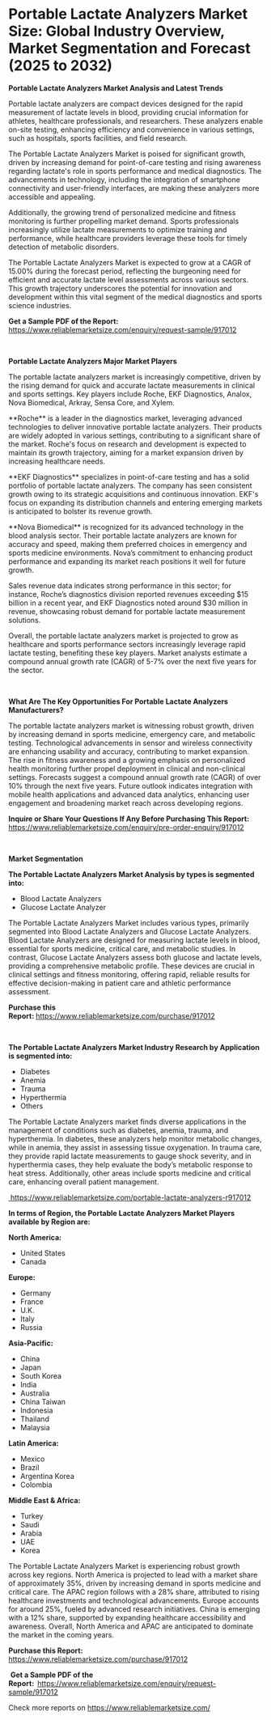 <p><h1>Portable Lactate Analyzers Market Size: Global Industry Overview, Market Segmentation and Forecast (2025 to 2032)</h1></p><p><strong>Portable Lactate Analyzers Market Analysis and Latest Trends</strong></p>
<p><p>Portable lactate analyzers are compact devices designed for the rapid measurement of lactate levels in blood, providing crucial information for athletes, healthcare professionals, and researchers. These analyzers enable on-site testing, enhancing efficiency and convenience in various settings, such as hospitals, sports facilities, and field research.</p><p>The Portable Lactate Analyzers Market is poised for significant growth, driven by increasing demand for point-of-care testing and rising awareness regarding lactate's role in sports performance and medical diagnostics. The advancements in technology, including the integration of smartphone connectivity and user-friendly interfaces, are making these analyzers more accessible and appealing. </p><p>Additionally, the growing trend of personalized medicine and fitness monitoring is further propelling market demand. Sports professionals increasingly utilize lactate measurements to optimize training and performance, while healthcare providers leverage these tools for timely detection of metabolic disorders. </p><p>The Portable Lactate Analyzers Market is expected to grow at a CAGR of 15.00% during the forecast period, reflecting the burgeoning need for efficient and accurate lactate level assessments across various sectors. This growth trajectory underscores the potential for innovation and development within this vital segment of the medical diagnostics and sports science industries.</p></p>
<p><strong>Get a Sample PDF of the Report:&nbsp;</strong> <a href="https://www.reliablemarketsize.com/enquiry/request-sample/917012?utm_campaign=1133&utm_medium=2&utm_source=Github&utm_content=ia&utm_term=03032025&utm_id=portable-lactate-analyzers">https://www.reliablemarketsize.com/enquiry/request-sample/917012</a></p>
<p>&nbsp;</p>
<p><strong>Portable Lactate Analyzers Major Market Players</strong></p>
<p><p>The portable lactate analyzers market is increasingly competitive, driven by the rising demand for quick and accurate lactate measurements in clinical and sports settings. Key players include Roche, EKF Diagnostics, Analox, Nova Biomedical, Arkray, Sensa Core, and Xylem.</p><p>**Roche** is a leader in the diagnostics market, leveraging advanced technologies to deliver innovative portable lactate analyzers. Their products are widely adopted in various settings, contributing to a significant share of the market. Roche's focus on research and development is expected to maintain its growth trajectory, aiming for a market expansion driven by increasing healthcare needs.</p><p>**EKF Diagnostics** specializes in point-of-care testing and has a solid portfolio of portable lactate analyzers. The company has seen consistent growth owing to its strategic acquisitions and continuous innovation. EKF's focus on expanding its distribution channels and entering emerging markets is anticipated to bolster its revenue growth.</p><p>**Nova Biomedical** is recognized for its advanced technology in the blood analysis sector. Their portable lactate analyzers are known for accuracy and speed, making them preferred choices in emergency and sports medicine environments. Nova’s commitment to enhancing product performance and expanding its market reach positions it well for future growth.</p><p>Sales revenue data indicates strong performance in this sector; for instance, Roche’s diagnostics division reported revenues exceeding $15 billion in a recent year, and EKF Diagnostics noted around $30 million in revenue, showcasing robust demand for portable lactate measurement solutions.</p><p>Overall, the portable lactate analyzers market is projected to grow as healthcare and sports performance sectors increasingly leverage rapid lactate testing, benefiting these key players. Market analysts estimate a compound annual growth rate (CAGR) of 5-7% over the next five years for the sector.</p></p>
<p>&nbsp;</p>
<p><strong>What Are The Key Opportunities For Portable Lactate Analyzers Manufacturers?</strong></p>
<p><p>The portable lactate analyzers market is witnessing robust growth, driven by increasing demand in sports medicine, emergency care, and metabolic testing. Technological advancements in sensor and wireless connectivity are enhancing usability and accuracy, contributing to market expansion. The rise in fitness awareness and a growing emphasis on personalized health monitoring further propel deployment in clinical and non-clinical settings. Forecasts suggest a compound annual growth rate (CAGR) of over 10% through the next five years. Future outlook indicates integration with mobile health applications and advanced data analytics, enhancing user engagement and broadening market reach across developing regions.</p></p>
<p><strong>Inquire or Share Your Questions If Any Before Purchasing This Report:</strong> <a href="https://www.reliablemarketsize.com/enquiry/pre-order-enquiry/917012?utm_campaign=1133&utm_medium=2&utm_source=Github&utm_content=ia&utm_term=03032025&utm_id=portable-lactate-analyzers">https://www.reliablemarketsize.com/enquiry/pre-order-enquiry/917012</a></p>
<p>&nbsp;</p>
<p><strong>Market Segmentation</strong></p>
<p><strong>The Portable Lactate Analyzers Market Analysis by types is segmented into:</strong></p>
<p><ul><li>Blood Lactate Analyzers</li><li>Glucose Lactate Analyzer</li></ul></p>
<p><p>The Portable Lactate Analyzers Market includes various types, primarily segmented into Blood Lactate Analyzers and Glucose Lactate Analyzers. Blood Lactate Analyzers are designed for measuring lactate levels in blood, essential for sports medicine, critical care, and metabolic studies. In contrast, Glucose Lactate Analyzers assess both glucose and lactate levels, providing a comprehensive metabolic profile. These devices are crucial in clinical settings and fitness monitoring, offering rapid, reliable results for effective decision-making in patient care and athletic performance assessment.</p></p>
<p><strong>Purchase this Report:&nbsp;</strong><a href="https://www.reliablemarketsize.com/purchase/917012?utm_campaign=1133&utm_medium=2&utm_source=Github&utm_content=ia&utm_term=03032025&utm_id=portable-lactate-analyzers">https://www.reliablemarketsize.com/purchase/917012</a></p>
<p>&nbsp;</p>
<p><strong>The Portable Lactate Analyzers Market Industry Research by Application is segmented into:</strong></p>
<p><ul><li>Diabetes</li><li>Anemia</li><li>Trauma</li><li>Hyperthermia</li><li>Others</li></ul></p>
<p><p>The Portable Lactate Analyzers market finds diverse applications in the management of conditions such as diabetes, anemia, trauma, and hyperthermia. In diabetes, these analyzers help monitor metabolic changes, while in anemia, they assist in assessing tissue oxygenation. In trauma care, they provide rapid lactate measurements to gauge shock severity, and in hyperthermia cases, they help evaluate the body’s metabolic response to heat stress. Additionally, other areas include sports medicine and critical care, enhancing overall patient management.</p></p>
<p><a href="https://www.reliablemarketsize.com/portable-lactate-analyzers-r917012?utm_campaign=1133&utm_medium=2&utm_source=Github&utm_content=ia&utm_term=03032025&utm_id=portable-lactate-analyzers">&nbsp;https://www.reliablemarketsize.com/portable-lactate-analyzers-r917012</a></p>
<p><strong>In terms of Region, the Portable Lactate Analyzers Market Players available by Region are:</strong></p>
<p>
    <p> <strong> North America: </strong>
        <ul>
            <li>United States</li>
            <li>Canada</li>
        </ul>
        </p> 
    <p> <strong> Europe: </strong>
        <ul>
            <li>Germany</li>
            <li>France</li>
            <li>U.K.</li>
            <li>Italy</li>
            <li>Russia</li>
        </ul>
        </p> 
    <p> <strong> Asia-Pacific: </strong>
        <ul>
            <li>China</li>
            <li>Japan</li>
            <li>South Korea</li>
            <li>India</li>
            <li>Australia</li>
            <li>China Taiwan</li>
            <li>Indonesia</li>
            <li>Thailand</li>
            <li>Malaysia</li>
        </ul>
        </p> 
    <p> <strong> Latin America: </strong>
        <ul>
            <li>Mexico</li>
            <li>Brazil</li>
            <li>Argentina Korea</li>
            <li>Colombia</li>
        </ul>
        </p> 
    <p> <strong> Middle East & Africa: </strong>
        <ul>
            <li>Turkey</li>
            <li>Saudi</li>
            <li>Arabia</li>
            <li>UAE</li>
            <li>Korea</li>
        </ul>
    </p>
    </p>
<p><p>The Portable Lactate Analyzers Market is experiencing robust growth across key regions. North America is projected to lead with a market share of approximately 35%, driven by increasing demand in sports medicine and critical care. The APAC region follows with a 28% share, attributed to rising healthcare investments and technological advancements. Europe accounts for around 25%, fueled by advanced research initiatives. China is emerging with a 12% share, supported by expanding healthcare accessibility and awareness. Overall, North America and APAC are anticipated to dominate the market in the coming years.</p></p>
<p><strong>Purchase this Report: </strong><a href="https://www.reliablemarketsize.com/purchase/917012?utm_campaign=1133&utm_medium=2&utm_source=Github&utm_content=ia&utm_term=03032025&utm_id=portable-lactate-analyzers">https://www.reliablemarketsize.com/purchase/917012</a></p>
<p>&nbsp;<strong>Get a Sample PDF of the Report:&nbsp;&nbsp;</strong><a href="https://www.reliablemarketsize.com/enquiry/request-sample/917012?utm_campaign=1133&utm_medium=2&utm_source=Github&utm_content=ia&utm_term=03032025&utm_id=portable-lactate-analyzers">https://www.reliablemarketsize.com/enquiry/request-sample/917012</a></p>
<p><strong></strong></p>
<p>Check more reports on <a href="https://www.reliablemarketsize.com/?utm_campaign=1133&utm_medium=2&utm_source=Github&utm_content=ia&utm_term=03032025&utm_id=portable-lactate-analyzers">https://www.reliablemarketsize.com/</a></p>